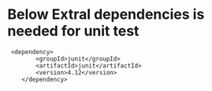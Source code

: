 # Below Extral dependencies is needed for unit test

     <dependency>
            <groupId>junit</groupId>
            <artifactId>junit</artifactId>
            <version>4.12</version>
        </dependency>
